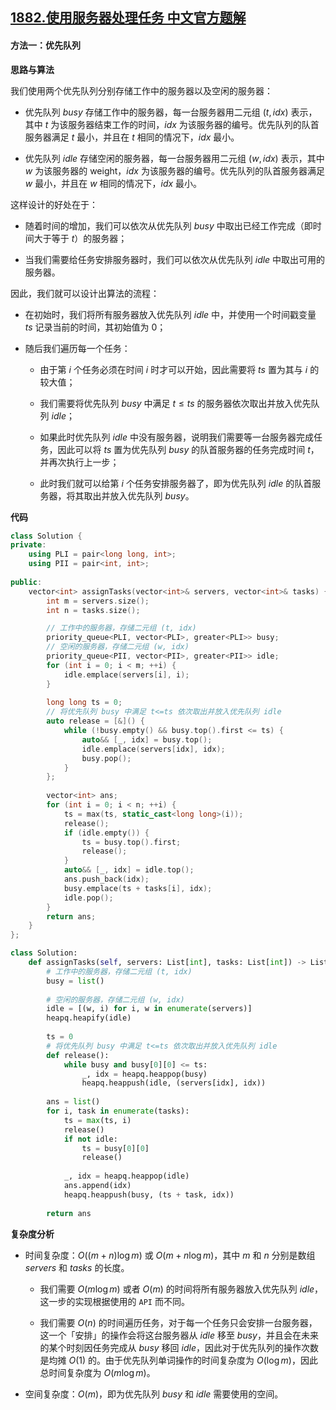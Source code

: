 ## [1882.使用服务器处理任务 中文官方题解](https://leetcode.cn/problems/process-tasks-using-servers/solutions/100000/process-tasks-using-servers-by-leetcode-rot1m)
#### 方法一：优先队列

**思路与算法**

我们使用两个优先队列分别存储工作中的服务器以及空闲的服务器：

- 优先队列 $\textit{busy}$ 存储工作中的服务器，每一台服务器用二元组 $(t, \textit{idx})$ 表示，其中 $t$ 为该服务器结束工作的时间，$\textit{idx}$ 为该服务器的编号。优先队列的队首服务器满足 $t$ 最小，并且在 $t$ 相同的情况下，$\textit{idx}$ 最小。

- 优先队列 $\textit{idle}$ 存储空闲的服务器，每一台服务器用二元组 $(w, \textit{idx})$ 表示，其中 $w$ 为该服务器的 weight，$\textit{idx}$ 为该服务器的编号。优先队列的队首服务器满足 $w$ 最小，并且在 $w$ 相同的情况下，$\textit{idx}$ 最小。

这样设计的好处在于：

- 随着时间的增加，我们可以依次从优先队列 $\textit{busy}$ 中取出已经工作完成（即时间大于等于 $t$）的服务器；

- 当我们需要给任务安排服务器时，我们可以依次从优先队列 $\textit{idle}$ 中取出可用的服务器。

因此，我们就可以设计出算法的流程：

- 在初始时，我们将所有服务器放入优先队列 $\textit{idle}$ 中，并使用一个时间戳变量 $\textit{ts}$ 记录当前的时间，其初始值为 $0$；

- 随后我们遍历每一个任务：

    - 由于第 $i$ 个任务必须在时间 $i$ 时才可以开始，因此需要将 $\textit{ts}$ 置为其与 $i$ 的较大值；

    - 我们需要将优先队列 $\textit{busy}$ 中满足 $t \leq \textit{ts}$ 的服务器依次取出并放入优先队列 $\textit{idle}$；

    - 如果此时优先队列 $\textit{idle}$ 中没有服务器，说明我们需要等一台服务器完成任务，因此可以将 $\textit{ts}$ 置为优先队列 $\textit{busy}$ 的队首服务器的任务完成时间 $t$，并再次执行上一步；

    - 此时我们就可以给第 $i$ 个任务安排服务器了，即为优先队列 $\textit{idle}$ 的队首服务器，将其取出并放入优先队列 $\textit{busy}$。

**代码**

```C++ [sol1-C++]
class Solution {
private:
    using PLI = pair<long long, int>;
    using PII = pair<int, int>;
    
public:
    vector<int> assignTasks(vector<int>& servers, vector<int>& tasks) {
        int m = servers.size();
        int n = tasks.size();

        // 工作中的服务器，存储二元组 (t, idx)
        priority_queue<PLI, vector<PLI>, greater<PLI>> busy;
        // 空闲的服务器，存储二元组 (w, idx)
        priority_queue<PII, vector<PII>, greater<PII>> idle;
        for (int i = 0; i < m; ++i) {
            idle.emplace(servers[i], i);
        }
        
        long long ts = 0;
        // 将优先队列 busy 中满足 t<=ts 依次取出并放入优先队列 idle
        auto release = [&]() {
            while (!busy.empty() && busy.top().first <= ts) {
                auto&& [_, idx] = busy.top();
                idle.emplace(servers[idx], idx);
                busy.pop();
            }
        };
        
        vector<int> ans;
        for (int i = 0; i < n; ++i) {
            ts = max(ts, static_cast<long long>(i));
            release();
            if (idle.empty()) {
                ts = busy.top().first;
                release();
            }
            auto&& [_, idx] = idle.top();
            ans.push_back(idx);
            busy.emplace(ts + tasks[i], idx);
            idle.pop();
        }
        return ans;
    }
};
```

```Python [sol1-Python3]
class Solution:
    def assignTasks(self, servers: List[int], tasks: List[int]) -> List[int]:
        # 工作中的服务器，存储二元组 (t, idx)
        busy = list()
        
        # 空闲的服务器，存储二元组 (w, idx)
        idle = [(w, i) for i, w in enumerate(servers)]
        heapq.heapify(idle)
        
        ts = 0
        # 将优先队列 busy 中满足 t<=ts 依次取出并放入优先队列 idle
        def release():
            while busy and busy[0][0] <= ts:
                _, idx = heapq.heappop(busy)
                heapq.heappush(idle, (servers[idx], idx))
        
        ans = list()
        for i, task in enumerate(tasks):
            ts = max(ts, i)
            release()
            if not idle:
                ts = busy[0][0]
                release()
            
            _, idx = heapq.heappop(idle)
            ans.append(idx)
            heapq.heappush(busy, (ts + task, idx))
        
        return ans
```

**复杂度分析**

- 时间复杂度：$O((m+n) \log m)$ 或 $O(m + n \log m)$，其中 $m$ 和 $n$ 分别是数组 $\textit{servers}$ 和 $\textit{tasks}$ 的长度。

    - 我们需要 $O(m \log m)$ 或者 $O(m)$ 的时间将所有服务器放入优先队列 $\textit{idle}$，这一步的实现根据使用的 $\texttt{API}$ 而不同。

    - 我们需要 $O(n)$ 的时间遍历任务，对于每一个任务只会安排一台服务器，这一个「安排」的操作会将这台服务器从 $\textit{idle}$ 移至 $\textit{busy}$，并且会在未来的某个时刻因任务完成从 $\textit{busy}$ 移回 $\textit{idle}$，因此对于优先队列的操作次数是均摊 $O(1)$ 的。由于优先队列单词操作的时间复杂度为 $O(\log m)$，因此总时间复杂度为 $O(m \log m)$。

- 空间复杂度：$O(m)$，即为优先队列 $\textit{busy}$ 和 $\textit{idle}$ 需要使用的空间。